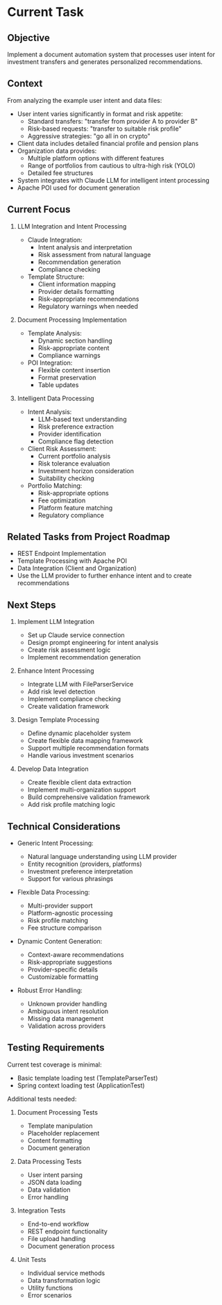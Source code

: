 # Current Task

## Objective
Implement a document automation system that processes user intent for investment transfers and generates personalized recommendations.

## Context
From analyzing the example user intent and data files:
- User intent varies significantly in format and risk appetite:
  * Standard transfers: "transfer from provider A to provider B"
  * Risk-based requests: "transfer to suitable risk profile"
  * Aggressive strategies: "go all in on crypto"
- Client data includes detailed financial profile and pension plans
- Organization data provides:
  * Multiple platform options with different features
  * Range of portfolios from cautious to ultra-high risk (YOLO)
  * Detailed fee structures
- System integrates with Claude LLM for intelligent intent processing
- Apache POI used for document generation

## Current Focus
1. LLM Integration and Intent Processing
   - Claude Integration:
     * Intent analysis and interpretation
     * Risk assessment from natural language
     * Recommendation generation
     * Compliance checking
   - Template Structure:
     * Client information mapping
     * Provider details formatting
     * Risk-appropriate recommendations
     * Regulatory warnings when needed

2. Document Processing Implementation
   - Template Analysis:
     * Dynamic section handling
     * Risk-appropriate content
     * Compliance warnings
   - POI Integration:
     * Flexible content insertion
     * Format preservation
     * Table updates

3. Intelligent Data Processing
   - Intent Analysis:
     * LLM-based text understanding
     * Risk preference extraction
     * Provider identification
     * Compliance flag detection
   - Client Risk Assessment:
     * Current portfolio analysis
     * Risk tolerance evaluation
     * Investment horizon consideration
     * Suitability checking
   - Portfolio Matching:
     * Risk-appropriate options
     * Fee optimization
     * Platform feature matching
     * Regulatory compliance

## Related Tasks from Project Roadmap
- REST Endpoint Implementation
- Template Processing with Apache POI
- Data Integration (Client and Organization)
- Use the LLM provider to further enhance intent and to create recommendations

## Next Steps
1. Implement LLM Integration
   - Set up Claude service connection
   - Design prompt engineering for intent analysis
   - Create risk assessment logic
   - Implement recommendation generation

2. Enhance Intent Processing
   - Integrate LLM with FileParserService
   - Add risk level detection
   - Implement compliance checking
   - Create validation framework

3. Design Template Processing
   - Define dynamic placeholder system
   - Create flexible data mapping framework
   - Support multiple recommendation formats
   - Handle various investment scenarios

4. Develop Data Integration
   - Create flexible client data extraction
   - Implement multi-organization support
   - Build comprehensive validation framework
   - Add risk profile matching logic

## Technical Considerations
- Generic Intent Processing:
  * Natural language understanding using LLM provider
  * Entity recognition (providers, platforms)
  * Investment preference interpretation
  * Support for various phrasings

- Flexible Data Processing:
  * Multi-provider support
  * Platform-agnostic processing
  * Risk profile matching
  * Fee structure comparison

- Dynamic Content Generation:
  * Context-aware recommendations
  * Risk-appropriate suggestions
  * Provider-specific details
  * Customizable formatting

- Robust Error Handling:
  * Unknown provider handling
  * Ambiguous intent resolution
  * Missing data management
  * Validation across providers

## Testing Requirements
Current test coverage is minimal:
- Basic template loading test (TemplateParserTest)
- Spring context loading test (ApplicationTest)

Additional tests needed:
1. Document Processing Tests
   - Template manipulation
   - Placeholder replacement
   - Content formatting
   - Document generation

2. Data Processing Tests
   - User intent parsing
   - JSON data loading
   - Data validation
   - Error handling

3. Integration Tests
   - End-to-end workflow
   - REST endpoint functionality
   - File upload handling
   - Document generation process

4. Unit Tests
   - Individual service methods
   - Data transformation logic
   - Utility functions
   - Error scenarios
